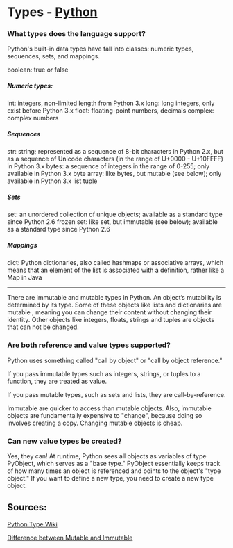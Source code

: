 # Types - [Python](https://github.com/lydsnyder/OO-Language-Comparison/blob/master/Python/contents.md)


### What types does the language support?

Python's built-in data types have fall into classes: numeric types, sequences, sets, and mappings.

boolean: true or false

##### Numeric types:

int: integers, non-limited length from Python 3.x
long: long integers, only exist before Python 3.x
float: floating-point numbers, decimals
complex: complex numbers

##### Sequences

str: string; represented as a sequence of 8-bit characters in Python 2.x, but as a sequence of Unicode characters (in the range of U+0000 - U+10FFFF) in Python 3.x
bytes: a sequence of integers in the range of 0-255; only available in Python 3.x
byte array: like bytes, but mutable (see below); only available in Python 3.x
list
tuple

##### Sets

set: an unordered collection of unique objects; available as a standard type since Python 2.6
frozen set: like set, but immutable (see below); available as a standard type since Python 2.6

##### Mappings

dict: Python dictionaries, also called hashmaps or associative arrays, which means that an element of the list is associated with a definition, rather like a Map in Java

---

There are immutable and mutable types in Python. An object’s mutability is determined by its type. Some of these objects like lists and dictionaries are mutable , meaning you can change their content without changing their identity. Other objects like integers, floats, strings and tuples are objects that can not be changed.


### Are both reference and value types supported?

Python uses something called "call by object" or "call by object reference."

If you pass immutable types such as integers, strings, or tuples to a function, they are treated as value.

If you pass mutable types, such as sets and lists, they are call-by-reference.

Immutable are quicker to access than mutable objects. Also, immutable objects are fundamentally expensive to "change", because doing so involves creating a copy. Changing mutable objects is cheap.

### Can new value types be created?

Yes, they can! At runtime, Python sees all objects as variables of type PyObject, which serves as a "base type." PyObject essentially keeps track of how many times an object is referenced and points to the object's "type object." If you want to define a new type, you need to create a new type object.

## Sources:

[Python Type Wiki](https://en.wikibooks.org/wiki/Python_Programming/Data_Types)

[Difference between Mutable and Immutable](http://net-informations.com/python/iq/immutable.htm)
